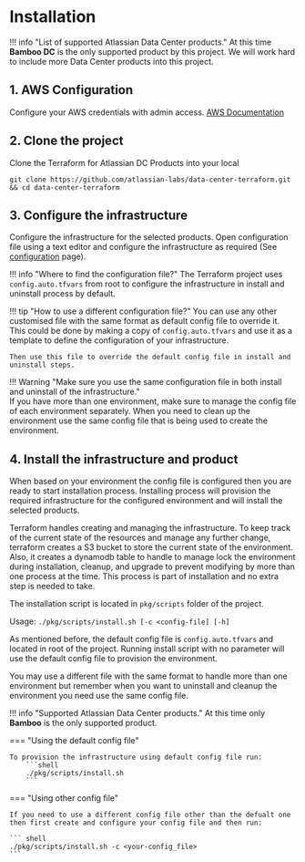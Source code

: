 # Installation 

!!! info "List of supported Atlassian Data Center products."
    At this time **Bamboo DC** is the only supported product by this project. We will work hard to include more Data Center products into this project.

## 1. AWS Configuration
Configure your AWS credentials with admin access. [AWS Documentation](https://docs.aws.amazon.com/cli/latest/userguide/cli-configure-quickstart.html)

## 2. Clone the project
Clone the Terraform for Atlassian DC Products into your local 
```
git clone https://github.com/atlassian-labs/data-center-terraform.git && cd data-center-terraform
```

## 3. Configure the infrastructure
Configure the infrastructure for the selected products. 
Open configuration file using a text editor and configure the infrastructure as required 
(See [configuration](CONFIGURATION.md) page).  

!!! info "Where to find the configuration file?"
    The Terraform project uses `config.auto.tfvars` from root to configure the infrastructure in install and uninstall process by default. 
       
!!! tip "How to use a different configuration file?"
    You can use any other customised file with the same format as default config file to override it. 
    This could be done by making a copy of `config.auto.tfvars` and use it as a template to define the configuration of your infrastructure. 
    
    Then use this file to override the default config file in install and uninstall steps. 
    
!!! Warning "Make sure you use the same configuration file in both install and uninstall of the infrastructure."  
    If you have more than one environment, make sure to manage the config file of each environment separately. 
    When you need to clean up the environment use the same config file that is being used to create the environment.   

## 4. Install the infrastructure and product        
When based on your environment the config file is configured then you are ready to start installation process. 
Installing process will provision the required infrastructure for the configured environment and will install the selected products. 

Terraform handles creating and managing the infrastructure. 
To keep track of the current state of the resources and manage any further change, terraform creates a S3 bucket to store the current state of the environment.
Also, it creates a dynamodb table to handle to manage lock the environment during installation, cleanup, and upgrade to prevent modifying by more than one process at the time.
This process is part of installation and no extra step is needed to take. 
 
The installation script is located in `pkg/scripts` folder of the project.

Usage:  `./pkg/scripts/install.sh [-c <config-file] [-h]`

As mentioned before, the default config file is `config.auto.tfvars` and located in root of the project. 
Running install script with no parameter will use the default config file to provision the environment. 

You may use a different file with the same format to handle more than one environment but remember when you want to uninstall and cleanup the environment you need use the same config file. 

!!! info "Supported Atlassian Data Center products."
    At this time only **Bamboo** is the only supported product.


=== "Using the default config file"

    To provision the infrastructure using default config file run:
        ```shell
        ./pkg/scripts/install.sh
        ```
   
=== "Using other config file"
   
    If you need to use a different config file other than the defualt one then first create and configure your config file and then run: 
            
    ``` shell
    ./pkg/scripts/install.sh -c <your-config_file>
    ```   